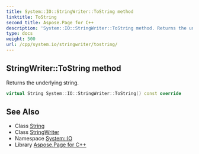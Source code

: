 ```yaml
---
title: System::IO::StringWriter::ToString method
linktitle: ToString
second_title: Aspose.Page for C++
description: 'System::IO::StringWriter::ToString method. Returns the underlying string in C++.'
type: docs
weight: 500
url: /cpp/system.io/stringwriter/tostring/
---
```

## StringWriter::ToString method


Returns the underlying string.

```cpp
virtual String System::IO::StringWriter::ToString() const override
```

## See Also

* Class [String](../../../system/string/)
* Class [StringWriter](../)
* Namespace [System::IO](../../)
* Library [Aspose.Page for C++](../../../)
